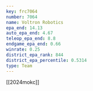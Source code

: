 ```yaml
---
key: frc7064
number: 7064
name: Voltron Robotics
epa_end: 14.13
auto_epa_end: 4.67
teleop_epa_end: 8.8
endgame_epa_end: 0.66
winrate: 0.25
district_epa_rank: 844
district_epa_percentile: 0.5314
type: Team
---
```

[[2024mokc]]
